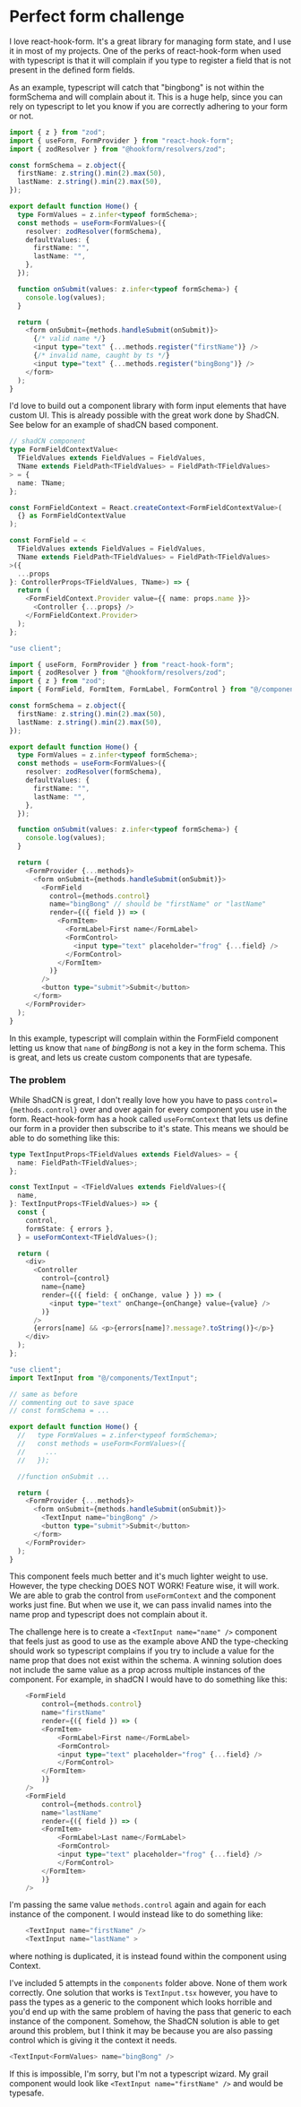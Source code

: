 # Perfect form challenge

I love react-hook-form. It's a great library for managing form state, and I use it in most of my projects. One of the perks of react-hook-form when used with typescript is that it will complain if you type to register a field that is not present in the defined form fields.

As an example, typescript will catch that "bingbong" is not within the formSchema and will complain about it. This is a huge help, since you can rely on typescript to let you know if you are correctly adhering to your form or not.

```typescript
import { z } from "zod";
import { useForm, FormProvider } from "react-hook-form";
import { zodResolver } from "@hookform/resolvers/zod";

const formSchema = z.object({
  firstName: z.string().min(2).max(50),
  lastName: z.string().min(2).max(50),
});

export default function Home() {
  type FormValues = z.infer<typeof formSchema>;
  const methods = useForm<FormValues>({
    resolver: zodResolver(formSchema),
    defaultValues: {
      firstName: "",
      lastName: "",
    },
  });

  function onSubmit(values: z.infer<typeof formSchema>) {
    console.log(values);
  }

  return (
    <form onSubmit={methods.handleSubmit(onSubmit)}>
      {/* valid name */}
      <input type="text" {...methods.register("firstName")} />
      {/* invalid name, caught by ts */}
      <input type="text" {...methods.register("bingBong")} />
    </form>
  );
}
```

I'd love to build out a component library with form input elements that have custom UI. This is already possible with the great work done by ShadCN. See below for an example of shadCN based component.

```typescript
// shadCN component
type FormFieldContextValue<
  TFieldValues extends FieldValues = FieldValues,
  TName extends FieldPath<TFieldValues> = FieldPath<TFieldValues>
> = {
  name: TName;
};

const FormFieldContext = React.createContext<FormFieldContextValue>(
  {} as FormFieldContextValue
);

const FormField = <
  TFieldValues extends FieldValues = FieldValues,
  TName extends FieldPath<TFieldValues> = FieldPath<TFieldValues>
>({
  ...props
}: ControllerProps<TFieldValues, TName>) => {
  return (
    <FormFieldContext.Provider value={{ name: props.name }}>
      <Controller {...props} />
    </FormFieldContext.Provider>
  );
};
```

```typescript
"use client";

import { useForm, FormProvider } from "react-hook-form";
import { zodResolver } from "@hookform/resolvers/zod";
import { z } from "zod";
import { FormField, FormItem, FormLabel, FormControl } from "@/components/Form";

const formSchema = z.object({
  firstName: z.string().min(2).max(50),
  lastName: z.string().min(2).max(50),
});

export default function Home() {
  type FormValues = z.infer<typeof formSchema>;
  const methods = useForm<FormValues>({
    resolver: zodResolver(formSchema),
    defaultValues: {
      firstName: "",
      lastName: "",
    },
  });

  function onSubmit(values: z.infer<typeof formSchema>) {
    console.log(values);
  }

  return (
    <FormProvider {...methods}>
      <form onSubmit={methods.handleSubmit(onSubmit)}>
        <FormField
          control={methods.control}
          name="bingBong" // should be "firstName" or "lastName"
          render={({ field }) => (
            <FormItem>
              <FormLabel>First name</FormLabel>
              <FormControl>
                <input type="text" placeholder="frog" {...field} />
              </FormControl>
            </FormItem>
          )}
        />
        <button type="submit">Submit</button>
      </form>
    </FormProvider>
  );
}
```

In this example, typescript will complain within the FormField component letting us know that `name` of _bingBong_ is not a key in the form schema. This is great, and lets us create custom components that are typesafe.

### The problem

While ShadCN is great, I don't really love how you have to pass `control={methods.control}` over and over again for every component you use in the form. React-hook-form has a hook called `useFormContext` that lets us define our form in a provider then subscribe to it's state. This means we should be able to do something like this:

```typescript
type TextInputProps<TFieldValues extends FieldValues> = {
  name: FieldPath<TFieldValues>;
};

const TextInput = <TFieldValues extends FieldValues>({
  name,
}: TextInputProps<TFieldValues>) => {
  const {
    control,
    formState: { errors },
  } = useFormContext<TFieldValues>();

  return (
    <div>
      <Controller
        control={control}
        name={name}
        render={({ field: { onChange, value } }) => (
          <input type="text" onChange={onChange} value={value} />
        )}
      />
      {errors[name] && <p>{errors[name]?.message?.toString()}</p>}
    </div>
  );
};
```

```typescript
"use client";
import TextInput from "@/components/TextInput";

// same as before
// commenting out to save space
// const formSchema = ...

export default function Home() {
  //   type FormValues = z.infer<typeof formSchema>;
  //   const methods = useForm<FormValues>({
  //     ...
  //   });

  //function onSubmit ...

  return (
    <FormProvider {...methods}>
      <form onSubmit={methods.handleSubmit(onSubmit)}>
        <TextInput name="bingBong" />
        <button type="submit">Submit</button>
      </form>
    </FormProvider>
  );
}
```

This component feels much better and it's much lighter weight to use. However, the type checking DOES NOT WORK! Feature wise, it will work. We are able to grab the control from `useFormContext` and the component works just fine. But when we use it, we can pass invalid names into the name prop and typescript does not complain about it.

The challenge here is to create a `<TextInput name="name" />` component that feels just as good to use as the example above AND the type-checking should work so typescript complains if you try to include a value for the name prop that does not exist within the schema. A winning solution does not include the same value as a prop across multiple instances of the component. For example, in shadCN I would have to do something like this:

```typescript
    <FormField
        control={methods.control}
        name="firstName"
        render={({ field }) => (
        <FormItem>
            <FormLabel>First name</FormLabel>
            <FormControl>
            <input type="text" placeholder="frog" {...field} />
            </FormControl>
        </FormItem>
        )}
    />
    <FormField
        control={methods.control}
        name="lastName"
        render={({ field }) => (
        <FormItem>
            <FormLabel>Last name</FormLabel>
            <FormControl>
            <input type="text" placeholder="frog" {...field} />
            </FormControl>
        </FormItem>
        )}
    />
```

I'm passing the same value `methods.control` again and again for each instance of the component. I would instead like to do something like:

```typescript
    <TextInput name="firstName" />
    <TextInput name="lastName" >
```

where nothing is duplicated, it is instead found within the component using Context.

I've included 5 attempts in the `components` folder above. None of them work correctly. One solution that works is `TextInput.tsx` however, you have to pass the types as a generic to the component which looks horrible and you'd end up with the same problem of having the pass that generic to each instance of the component. Somehow, the ShadCN solution is able to get around this problem, but I think it may be because you are also passing control which is giving it the context it needs.

```typescript
<TextInput<FormValues> name="bingBong" />
```

If this is impossible, I'm sorry, but I'm not a typescript wizard. My grail component would look like `<TextInput name="firstName" />` and would be typesafe.
